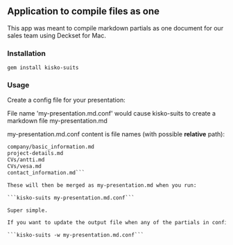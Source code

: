## Application to compile files as one

This app was meant to compile markdown partials as one document for our sales team using Deckset for Mac.

### Installation

```gem install kisko-suits```

### Usage

Create a config file for your presentation:

File name 'my-presentation.md.conf' would cause kisko-suits to create a markdown file my-presentation.md

my-presentation.md.conf content is file names (with possible **relative** path):

```introduction.md
company/basic_information.md
project-details.md
CVs/antti.md
CVs/vesa.md
contact_information.md```

These will then be merged as my-presentation.md when you run:

```kisko-suits my-presentation.md.conf```

Super simple.

If you want to update the output file when any of the partials in config are updated, just use the -w switch:

```kisko-suits -w my-presentation.md.conf```
